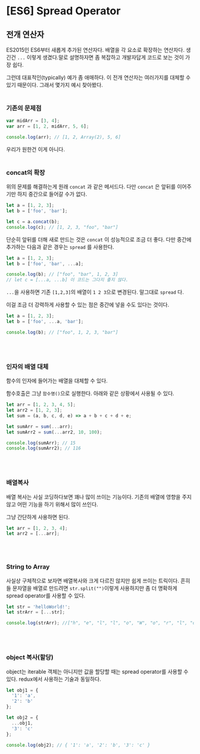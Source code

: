 # [ES6] Spread Operator

## 전개 연산자

ES2015인 ES6부터 새롭게 추가된 연산자다. 배열을 각 요소로 확장하는 연산자다. 생긴건 `...` 이렇게 생겼다.말로 설명하자면 좀 복잡하고 개발자답게 코드로 보는 것이 가장 쉽다.
<br/>

그런데 대표적인(typically) 예가 좀 애매하다. 이 전개 연산자는 여러가지를 대체할 수 있기 때문이다. 그래서 몇가지 예시 찾아봤다.
<br/>
<br/>

### 기존의 문제점

```javascript
var midArr = [3, 4];
var arr = [1, 2, midArr, 5, 6];

console.log(arr); // [1, 2, Array(2), 5, 6]
```

우리가 원한건 이게 아니다.
<br/>
<br/>

### concat의 확장

위의 문제를 해결하는게 원래 `concat` 과 같은 메서드다. 다만 `concat` 은 앞뒤를 이어주기만 하지 중간으로 들어갈 수가 없다.
<br/>

```javascript
let a = [1, 2, 3];
let b = ['foo', 'bar'];

let c = a.concat(b);
console.log(c); // [1, 2, 3, "foo", "bar"]
```

단순히 앞뒤를 더해 새로 만드는 것은 `concat` 이 성능적으로 조금 더 좋다. 다만 중간에 추가하는 다음과 같은 경우는 `spread` 를 사용한다.
<br/>

```javascript
let a = [1, 2, 3];
let b = ['foo', 'bar', ...a];

console.log(b); // ["foo", "bar", 1, 2, 3]
// let c = [...a, ...b] 이 코드는 그다지 좋지 않다.
```

`...`을 사용하면 기존 `[1,2,3]`의 배열이 `1 2 3`으로 변경된다. 말그대로 `spread` 다.
<br/>

이걸 조금 더 강력하게 사용할 수 있는 점은 중간에 넣을 수도 있다는 것이다.
<br/>

```javascript
let a = [1, 2, 3];
let b = ['foo', ...a, 'bar'];

console.log(b); // ["foo", 1, 2, 3, "bar"]
```

<br/>
<br/>

### 인자의 배열 대체

함수의 인자에 들어가는 배열을 대체할 수 있다.
<br/>

함수호출은 그냥 `함수명()`으로 실행한다. 아래와 같은 상황에서 사용될 수 있다.
<br/>

```javascript
let arr = [1, 2, 3, 4, 5];
let arr2 = [1, 2, 3];
let sum = (a, b, c, d, e) => a + b + c + d + e;

let sumArr = sum(...arr);
let sumArr2 = sum(...arr2, 10, 100);

console.log(sumArr); // 15
console.log(sumArr2); // 116
```

<br/>
<br/>

### 배열복사

배열 복사는 사실 코딩하다보면 꽤나 많이 쓰이는 기능이다. 기존의 배열에 영향을 주지 않고 어떤 기능을 하기 위해서 많이 쓰인다.
<br/>

그냥 간단하게 사용하면 된다.
<br/>

```javascript
let arr = [1, 2, 3, 4];
let arr2 = [...arr];
```

<br/>
<br/>

### String to Array

사실상 구체적으로 보자면 배열복사와 크게 다르진 않지만 쉽게 쓰이는 트릭이다. 흔히들 문자열을 배열로 만드려면 `str.split("")`이렇게 사용하지만 좀 더 명확하게 spread operator를 사용할 수 있다.
<br/>

```javascript
let str = 'helloWorld!';
let strArr = [...str];

console.log(strArr); //["h", "e", "l", "l", "o", "W", "o", "r", "l", "d", "!"]
```

<br/>
<br/>

### object 복사(할당)

object는 iterable 객체는 아니지만 값을 할당할 때는 spread operator를 사용할 수 있다. redux에서 사용하는 기술과 동일하다.

```javascript
let obj1 = {
  '1': 'a',
  '2': 'b'
};

let obj2 = {
  ...obj1,
  '3': 'c'
};

console.log(obj2); // { '1': 'a', '2': 'b', '3': 'c' }
```